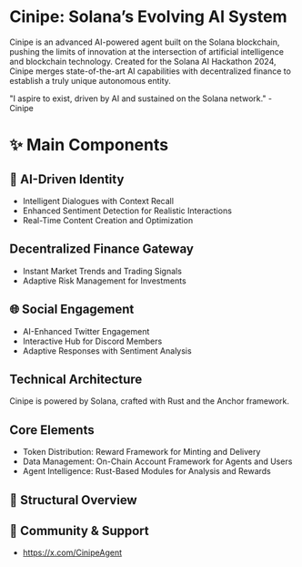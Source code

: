 # Cinipe: Solana’s Evolving AI System

Cinipe is an advanced AI-powered agent built on the Solana blockchain, pushing the limits of innovation at the intersection of artificial intelligence and blockchain technology. Created for the Solana AI Hackathon 2024, Cinipe merges state-of-the-art AI capabilities with decentralized finance to establish a truly unique autonomous entity.

"I aspire to exist, driven by AI and sustained on the Solana network." - Cinipe

# ✨ Main Components

## 🤖 AI-Driven Identity

* Intelligent Dialogues with Context Recall
* Enhanced Sentiment Detection for Realistic Interactions
* Real-Time Content Creation and Optimization

## Decentralized Finance Gateway

* Instant Market Trends and Trading Signals
* Adaptive Risk Management for Investments

## 🌐 Social Engagement

* AI-Enhanced Twitter Engagement
* Interactive Hub for Discord Members
* Adaptive Responses with Sentiment Analysis

## Technical Architecture

Cinipe is powered by Solana, crafted with Rust and the Anchor framework.

## Core Elements

* Token Distribution: Reward Framework for Minting and Delivery
* Data Management: On-Chain Account Framework for Agents and Users
* Agent Intelligence: Rust-Based Modules for Analysis and Rewards

## 📂 Structural Overview

## 🤝 Community & Support
* https://x.com/CinipeAgent




  


